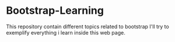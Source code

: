 # Bootstrap-Learning
This repository contain different topics related to bootstrap
I'll try to exemplify everything i learn inside this web page.
